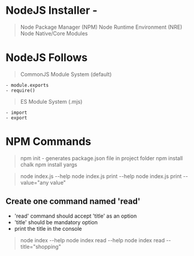 # NodeJS Installer -

> Node Package Manager (NPM)
> Node Runtime Environment (NRE)
> Node Native/Core Modules

# NodeJS Follows

> CommonJS Module System (default)

    - module.exports
    - require()

> ES Module System (.mjs)

    - import
    - export

# NPM Commands

> npm init - generates package.json file in project folder
> npm install chalk
> npm install yargs

> node index.js --help
> node index.js print --help
> node index.js print --value="any value"

## Create one command named 'read'

- 'read' command should accept 'title' as an option
- 'title' should be mandatory option
- print the title in the console

> node index --help
> node index read --help
> node index read --title="shopping"
